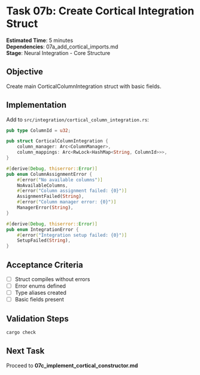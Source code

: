 # Task 07b: Create Cortical Integration Struct

**Estimated Time**: 5 minutes  
**Dependencies**: 07a_add_cortical_imports.md  
**Stage**: Neural Integration - Core Structure

## Objective
Create main CorticalColumnIntegration struct with basic fields.

## Implementation

Add to `src/integration/cortical_column_integration.rs`:
```rust
pub type ColumnId = u32;

pub struct CorticalColumnIntegration {
    column_manager: Arc<ColumnManager>,
    column_mappings: Arc<RwLock<HashMap<String, ColumnId>>>,
}

#[derive(Debug, thiserror::Error)]
pub enum ColumnAssignmentError {
    #[error("No available columns")]
    NoAvailableColumns,
    #[error("Column assignment failed: {0}")]
    AssignmentFailed(String),
    #[error("Column manager error: {0}")]
    ManagerError(String),
}

#[derive(Debug, thiserror::Error)]
pub enum IntegrationError {
    #[error("Integration setup failed: {0}")]
    SetupFailed(String),
}
```

## Acceptance Criteria
- [ ] Struct compiles without errors
- [ ] Error enums defined
- [ ] Type aliases created
- [ ] Basic fields present

## Validation Steps
```bash
cargo check
```

## Next Task
Proceed to **07c_implement_cortical_constructor.md**